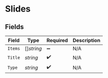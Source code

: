 # Slides


## Fields

| Field              | Type               | Required           | Description        |
| ------------------ | ------------------ | ------------------ | ------------------ |
| `Items`            | []*string*         | :heavy_minus_sign: | N/A                |
| `Title`            | *string*           | :heavy_check_mark: | N/A                |
| `Type`             | *string*           | :heavy_check_mark: | N/A                |